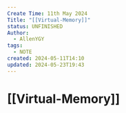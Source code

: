 ```yaml
---
Create Time: 11th May 2024
Title: "[[Virtual-Memory]]"
status: UNFINISHED
Author:
  - AllenYGY
tags:
  - NOTE
created: 2024-05-11T14:10
updated: 2024-05-23T19:43
---
```


# [[Virtual-Memory]]

